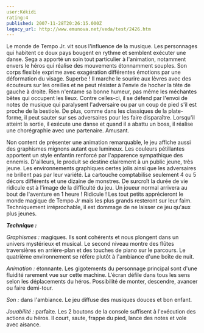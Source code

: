 ```yaml
---
user:Kékidi
rating:4
published: 2007-11-28T20:26:15.000Z
legacy_url: http://www.emunova.net/veda/test/2426.htm
---
```

Le monde de Tempo Jr. vit sous l'influence de la musique. Les personnages qui habitent ce doux pays bougent en rythme et semblent exécuter une danse. Sega a apporté un soin tout particulier à l'animation, notamment envers le héros qui réalise des mouvements étonnamment souples. Son corps flexible exprime avec exagération différentes émotions par une déformation du visage. Superbe ! Il marche le sourire aux lèvres avec des écouteurs sur les oreilles et ne peut résister à l'envie de hocher la tête de gauche à droite. Rien n'entame sa bonne humeur, pas même les méchantes bêtes qui occupent les lieux. Contre celles-ci, il se défend par l'envoi de notes de musique qui paralysent l'adversaire ou par un coup de pied s'il est proche de la bestiole. De plus, comme dans les classiques de la plate-forme, il peut sauter sur ses adversaires pour les faire disparaître. Lorsqu'il atteint la sortie, il exécute une danse et quand il a abattu un boss, il réalise une chorégraphie avec une partenaire. Amusant.  

  

Non content de présenter une animation remarquable, le jeu affiche aussi des graphismes mignons autant que lumineux. Les couleurs pétillantes apportent un style enfantin renforcé par l'apparence sympathique des ennemis. D'ailleurs, le produit se destine clairement à un public jeune, très jeune. Les environnements graphiques certes jolis ainsi que les adversaires ne brillent pas par leur variété. La cartouche comptabilise seulement 4 ou 5 décors différents et une dizaine de monstres. De surcroît la durée de vie ridicule est à l'image de la difficulté du jeu. Un joueur normal arrivera au bout de l'aventure en 1 heure ! Ridicule ! Les tout petits apprécieront le monde magique de Tempo Jr mais les plus grands resteront sur leur faim. Techniquement irréprochable, il est dommage de ne laisser ce jeu qu'aux plus jeunes.  

  

_**Technique :**_  

  

_Graphismes :_ magiques. Ils sont cohérents et nous plongent dans un univers mystérieux et musical. Le second niveau montre des flûtes traversières en arrière-plan et des touches de piano sur le parcours. Le quatrième environnement se réfère plutôt à l'ambiance d'une boîte de nuit.  

  

_Animation :_ étonnante. Les gigotements du personnage principal sont d'une fluidité rarement vue sur cette machine. L'écran défile dans tous les sens selon les déplacements du héros. Possibilité de monter, descendre, avancer ou faire demi-tour.  

  

_Son :_ dans l'ambiance. Le jeu diffuse des musiques douces et bon enfant.  

  

_Jouabilité :_ parfaite. Les 2 boutons de la console suffisent à l'exécution des actions du héros. Il court, saute, frappe du pied, lance des notes et vole avec aisance.